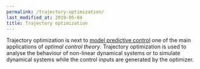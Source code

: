 ```yaml
---
permalink: /trajectory-optimization/
last_modified_at: 2019-05-04
title: Trajectory optimization
---
```


Trajectory optimization is next to [model predictive control](/model-predictive-control/) one of the main applications of 
*optimal control theory*. Trajectory optimization is used to analyse the behaviour of non-linear dynamical systems or to simulate 
dynamical systems while the control inputs are generated by the optimizer. 

